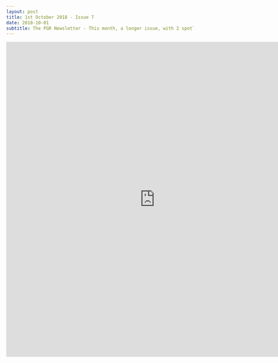 ```yaml
---
layout: post
title: 1st October 2018 - Issue 7
date: 2018-10-01
subtitle: The PGR Newsletter - This month, a longer issue, with 2 spotlights. 
---
```



<embed src="https://HLS-PGR-newsletter.github.io/issues/October_1st_Issue.pdf" type = "application/pdf" width="800px" height="850px"  />
